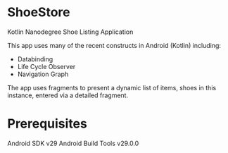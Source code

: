 # ShoeStore
Kotlin Nanodegree Shoe Listing Application

This app uses many of the recent constructs in Android (Kotlin) including:
- Databinding
- Life Cycle Observer 
- Navigation Graph

The app uses fragments to present a dynamic list of items, shoes in this instance, entered via a detailed fragment. 

# Prerequisites
Android SDK v29
Android Build Tools v29.0.0
